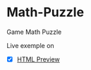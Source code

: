 # Math-Puzzle
Game Math Puzzle

Live exemple on
- [x] [HTML Preview](https://cdn.rawgit.com/UrsuAndrei/Math-Puzzle/2a594413/demo.html)
